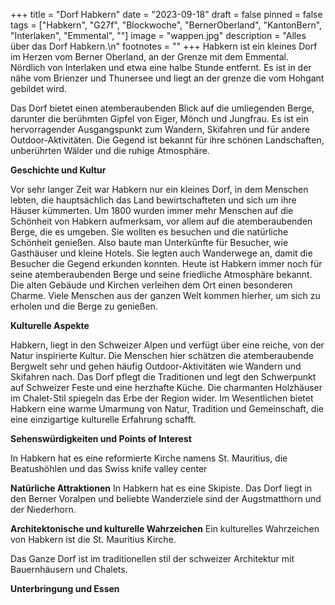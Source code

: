 +++
title = "Dorf Habkern"
date = "2023-09-18"
draft = false
pinned = false
tags = ["Habkern", "G27f", "Blockwoche", "BernerOberland", "KantonBern", "Interlaken", "Emmental", ""]
image = "wappen.jpg"
description = "Alles über das Dorf Habkern.\n"
footnotes = ""
+++
Habkern ist ein kleines Dorf im Herzen vom Berner Oberland, an der Grenze mit dem Emmental. Nördlich von Interlaken und etwa eine halbe Stunde entfernt. Es ist in der nähe vom Brienzer und Thunersee und liegt an der grenze die vom Hohgant gebildet wird.

Das Dorf bietet einen atemberaubenden Blick auf die umliegenden Berge, darunter die berühmten Gipfel von Eiger, Mönch und Jungfrau. Es ist ein hervorragender Ausgangspunkt zum Wandern, Skifahren und für andere Outdoor-Aktivitäten. Die Gegend ist bekannt für ihre schönen Landschaften, unberührten Wälder und die ruhige Atmosphäre.

**Geschichte und Kultur**

Vor sehr langer Zeit war Habkern nur ein kleines Dorf, in dem Menschen lebten, die hauptsächlich das Land bewirtschafteten und sich um ihre Häuser kümmerten.
Um 1800 wurden immer mehr Menschen auf die Schönheit von Habkern aufmerksam, vor allem auf die atemberaubenden Berge, die es umgeben. Sie wollten es besuchen und die natürliche Schönheit genießen.
Also baute man Unterkünfte für Besucher, wie Gasthäuser und kleine Hotels. Sie legten auch Wanderwege an, damit die Besucher die Gegend erkunden konnten.
Heute ist Habkern immer noch für seine atemberaubenden Berge und seine friedliche Atmosphäre bekannt. Die alten Gebäude und Kirchen verleihen dem Ort einen besonderen Charme. Viele Menschen aus der ganzen Welt kommen hierher, um sich zu erholen und die Berge zu genießen.

**Kulturelle Aspekte**

Habkern, liegt in den Schweizer Alpen und verfügt über eine reiche, von der Natur inspirierte Kultur. Die Menschen hier schätzen die atemberaubende Bergwelt sehr und gehen häufig Outdoor-Aktivitäten wie Wandern und Skifahren nach.
Das Dorf pflegt die Traditionen und legt den Schwerpunkt auf Schweizer Feste und eine herzhafte Küche. Die charmanten Holzhäuser im Chalet-Stil spiegeln das Erbe der Region wider. Im Wesentlichen bietet Habkern eine warme Umarmung von Natur, Tradition und Gemeinschaft, die eine einzigartige kulturelle Erfahrung schafft.

**Sehenswürdigkeiten und Points of Interest**

In Habkern hat es eine reformierte Kirche namens St. Mauritius, die Beatushöhlen und das Swiss knife valley center

**Natürliche Attraktionen**
In Habkern hat es eine Skipiste. Das Dorf liegt in den Berner Voralpen und beliebte Wanderziele sind der Augstmatthorn und der Niederhorn.

**Architektonische und kulturelle Wahrzeichen**
Ein kulturelles Wahrzeichen von Habkern ist die St. Mauritius Kirche.

Das Ganze Dorf ist im traditionellen stil der schweizer Architektur mit Bauernhäusern und Chalets.

**Unterbringung und Essen**